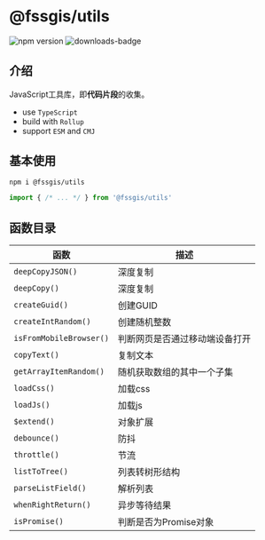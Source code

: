# @fssgis/utils

![npm version](https://img.shields.io/npm/v/@fssgis/utils.svg)    ![downloads-badge](https://img.shields.io/npm/dm/@fssgis/utils.svg?color=orange)

## 介绍

JavaScript工具库，即**代码片段**的收集。

- use `TypeScript`
- build with `Rollup` 
- support `ESM` and `CMJ`

## 基本使用

```bash
npm i @fssgis/utils
```

```javascript
import { /* ... */ } from '@fssgis/utils'
```

## 函数目录

| 函数                                        | 描述         |
| ------------------------------------------- | ------------ |
| `deepCopyJSON()` | 深度复制     |
| `deepCopy()`          | 深度复制     |
| `createGuid()`          | 创建GUID     |
| `createIntRandom()`     | 创建随机整数 |
| `isFromMobileBrowser()`     | 判断网页是否通过移动端设备打开 |
| `copyText()`     | 复制文本 |
| `getArrayItemRandom()`     | 随机获取数组的其中一个子集 |
| `loadCss()`     | 加载css |
| `loadJs()`     | 加载js |
| `$extend()`     | 对象扩展 |
| `debounce()`     | 防抖 |
| `throttle()`     | 节流 |
| `listToTree()`     | 列表转树形结构 |
| `parseListField()`     | 解析列表 |
| `whenRightReturn()`     | 异步等待结果 |
| `isPromise()`     | 判断是否为Promise对象 |